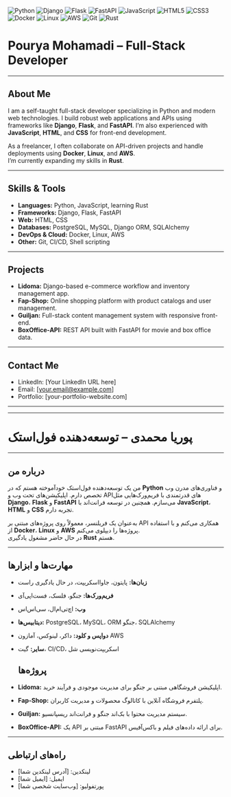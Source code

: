 ![Python](https://img.shields.io/badge/Python-3776AB?style=for-the-badge&logo=python&logoColor=white) ![Django](https://img.shields.io/badge/Django-092E20?style=for-the-badge&logo=django&logoColor=white) ![Flask](https://img.shields.io/badge/Flask-000000?style=for-the-badge&logo=flask&logoColor=white) ![FastAPI](https://img.shields.io/badge/FastAPI-009688?style=for-the-badge&logo=fastapi&logoColor=white) ![JavaScript](https://img.shields.io/badge/JavaScript-F7DF1E?style=for-the-badge&logo=javascript&logoColor=black) ![HTML5](https://img.shields.io/badge/HTML5-E34F26?style=for-the-badge&logo=html5&logoColor=white) ![CSS3](https://img.shields.io/badge/CSS3-1572B6?style=for-the-badge&logo=css3&logoColor=white) ![Docker](https://img.shields.io/badge/Docker-2496ED?style=for-the-badge&logo=docker&logoColor=white) ![Linux](https://img.shields.io/badge/Linux-FCC624?style=for-the-badge&logo=linux&logoColor=black) ![AWS](https://img.shields.io/badge/AWS-232F3E?style=for-the-badge&logo=amazon-aws&logoColor=white) ![Git](https://img.shields.io/badge/Git-F05032?style=for-the-badge&logo=git&logoColor=white) ![Rust](https://img.shields.io/badge/Rust-000000?style=for-the-badge&logo=rust&logoColor=white)  

# Pourya Mohamadi – Full-Stack Developer  

---

##  About Me  
I am a self-taught full-stack developer specializing in Python and modern web technologies. I build robust web applications and APIs using frameworks like **Django**, **Flask**, and **FastAPI**. I’m also experienced with **JavaScript**, **HTML**, and **CSS** for front-end development.  

As a freelancer, I often collaborate on API-driven projects and handle deployments using **Docker**, **Linux**, and **AWS**.  
I’m currently expanding my skills in **Rust**.  

---

##  Skills & Tools  
- **Languages:** Python, JavaScript, learning Rust  
- **Frameworks:** Django, Flask, FastAPI  
- **Web:** HTML, CSS  
- **Databases:** PostgreSQL, MySQL, Django ORM, SQLAlchemy  
- **DevOps & Cloud:** Docker, Linux, AWS  
- **Other:** Git, CI/CD, Shell scripting  

---

##  Projects  
- **Lidoma:** Django-based e-commerce workflow and inventory management app.  
- **Fap-Shop:** Online shopping platform with product catalogs and user management.  
- **Guiljan:** Full-stack content management system with responsive front-end.  
- **BoxOffice-API:** REST API built with FastAPI for movie and box office data.  

---

##  Contact Me  
- LinkedIn: [Your LinkedIn URL here]  
- Email: [your.email@example.com]  
- Portfolio: [your-portfolio-website.com]  

---
---
# پوریا محمدی – توسعه‌دهنده فول‌استک  
---

##  درباره من  
من یک توسعه‌دهنده فول‌استک خودآموخته هستم که در **Python** و فناوری‌های مدرن وب تخصص دارم. اپلیکیشن‌های تحت وب و APIهای قدرتمندی با فریم‌ورک‌هایی مثل **Django**، **Flask** و **FastAPI** می‌سازم. همچنین در توسعه فرانت‌اند با **JavaScript**، **HTML** و **CSS** تجربه دارم.  

به‌عنوان یک فریلنسر، معمولاً روی پروژه‌های مبتنی بر API همکاری می‌کنم و با استفاده از **Docker**، **Linux** و **AWS** پروژه‌ها را دیپلوی می‌کنم.  
در حال حاضر مشغول یادگیری **Rust** هستم.  

---
##  مهارت‌ها و ابزارها  
- **زبان‌ها:** پایتون، جاوااسکریپت، در حال یادگیری راست  
- **فریم‌ورک‌ها:** جنگو، فلسک، فست‌اپی‌آی  
- **وب:** اچ‌تی‌ام‌ال، سی‌اس‌اس  
- **دیتابیس‌ها:** PostgreSQL، MySQL، ORM جنگو، SQLAlchemy  
- **دواپس و کلود:** داکر، لینوکس، آمازون AWS  
- **سایر:** گیت، CI/CD، اسکریپت‌نویسی شل

  ##  پروژه‌ها  
- **Lidoma:** اپلیکیشن فروشگاهی مبتنی بر جنگو برای مدیریت موجودی و فرآیند خرید.  
- **Fap-Shop:** پلتفرم فروشگاه آنلاین با کاتالوگ محصولات و مدیریت کاربران.  
- **Guiljan:** سیستم مدیریت محتوا با بک‌اند جنگو و فرانت‌اند ریسپانسیو.  
- **BoxOffice-API:** یک API مبتنی بر FastAPI برای ارائه داده‌های فیلم و باکس‌آفیس.  

---



##  راه‌های ارتباطی  
- لینکدین: [آدرس لینکدین شما]  
- ایمیل: [ایمیل شما]  
- پورتفولیو: [وب‌سایت شخصی شما]  

